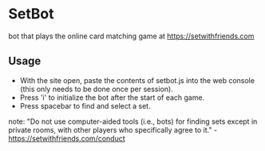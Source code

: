 # SetBot
bot that plays the online card matching game at https://setwithfriends.com

## Usage
- With the site open, paste the contents of setbot.js into the web console (this only needs to be done once per session).
- Press 'i' to initialize the bot after the start of each game.
- Press spacebar to find and select a set.

note: "Do not use computer-aided tools (i.e., bots) for finding sets except in private rooms, with other players who specifically agree to it." - https://setwithfriends.com/conduct
